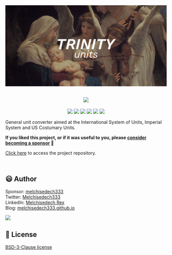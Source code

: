 
<div align='center'>

<img src="https://raw.githubusercontent.com/trinity-units/trinity-units/main/images/banner.jpg" >

</div>

<br>

<p align="center">
    <a href="https://github.com/sponsors/melchisedech333"><img src="https://img.shields.io/badge/sponsor-30363D?style=for-the-badge&logo=GitHub-Sponsors&logoColor=#white" ></a>
    <br><br>
    <img src="https://badgen.net/badge/love level/9 of 10/purple" >
    <img src="https://img.shields.io/github/languages/count/trinity-units/trinity-units.github.io?color=%23f34b7d" >
    <img src="https://img.shields.io/github/languages/top/trinity-units/trinity-units.github.io?color=%23f34b7d" >
    <img src="https://img.shields.io/github/directory-file-count/trinity-units/trinity-units.github.io" >
    <img src="https://img.shields.io/github/repo-size/trinity-units/trinity-units.github.io" >
    <img src="https://img.shields.io/github/license/trinity-units/trinity-units.github.io" >
</p>

General unit converter aimed at the International System of Units, Imperial System and US Costumary Units.

**If you liked this project, or if it was useful to you, please [consider becoming a sponsor](https://github.com/sponsors/melchisedech333) :blue_heart:**

[Click here](https://github.com/trinity-units/trinity-units) to access the project repository.

<br>

:smiley: Author
---

Sponsor: [melchisedech333](https://github.com/sponsors/melchisedech333)<br>
Twitter: [Melchisedech333](https://twitter.com/Melchisedech333)<br>
LinkedIn: [Melchisedech Rex](https://www.linkedin.com/in/melchisedech-rex-724152235/)<br>
Blog: [melchisedech333.github.io](https://melchisedech333.github.io/)<br>

<img src="https://github.com/melchisedech333.png?size=200" height="100" />

<br>

:scroll: License
---

[BSD-3-Clause license](license)



